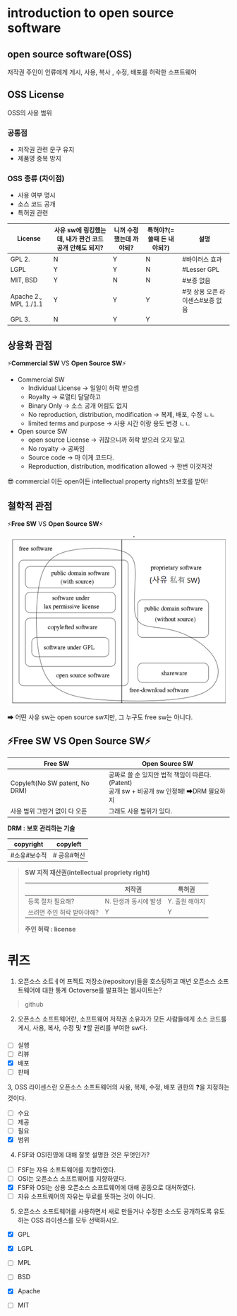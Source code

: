 # introduction to open source software

## open source software(OSS)

저작권 주인이 인류에게 게시, 사용, 복사 , 수정, 배포를 허락한 소프트웨어

## OSS License

OSS의 사용 범위

### 공통점

* 저작권 관련 문구 유지
* 제품명 중복 방지

### OSS  종류 (차이점)

* 사용 여부 명시
* 소스 코드 공개
* 특허권 관련

| License               | 사유 sw에 링킹했는데, 내가 짠건 코드 공개 안해도 되지? | 니꺼 수정했는데 까야되? | 특허야?(=쓸때 돈 내야되?) | 설명                             |
| --------------------- | ------------------------------------------------------ | ----------------------- | ------------------------- | -------------------------------- |
| GPL 2.                | N                                                      | Y                       | N                         | #바이러스 효과                   |
| LGPL                  | Y                                                      | Y                       | N                         | #Lesser GPL                      |
| MIT, BSD              | Y                                                      | N                       | N                         | #보증 없음                       |
| Apache 2., MPL 1./1.1 | Y                                                      | Y                       | Y                         | #첫 상용 오픈 라이센스#보증 없음 |
| GPL 3.                | N                                                      | Y                       | Y                         |                                  |



## 상용화 관점

⚡️**Commercial SW** VS **Open Source SW**⚡️

* Commercial SW
  * Individual License → 일일이 허락 받으셈
  * Royalty → 로열티 달달하고
  * Binary Only → 소스 공개 어림도 없지
  * No reproduction, distribution, modification → 복제, 배포, 수정 ㄴㄴ
  * limited terms and purpose → 사용 시간 이랑 용도 변경 ㄴㄴ
* Open source SW
  * open source License → 귀찮으니까 허락 받으러 오지 말고 
  * No royalty → 공짜임
  * Source code → 마 이게 코드다. 
  * Reproduction, distribution, modification allowed → 한번 이것저것 

😎 commercial 이든 open이든 intellectual property rights의 보호를 받아!

## 철학적 관점

⚡️**Free SW** VS **Open Source SW**⚡️

![image-20230904233353260](./assets/image-20230904233353260.png)

➡ 어떤 사유 sw는 open source sw지만, 그 누구도 free sw는 아니다.

## ⚡️Free SW  VS  Open Source SW⚡️

| Free SW                        | Open Source SW                                               |
| ------------------------------ | ------------------------------------------------------------ |
| Copyleft(No SW patent, No DRM) | 공짜로 쓸 순 있지만 법적 책임이 따른다.(Patent)<br />공개 sw +  비공개 sw 인정해! ➡DRM 필요하지 |
| 사용 범위 그딴거 없이 다 오픈  | 그래도 사용 범위가 있다.                                     |

**DRM : 보호 관리하는 기술**

| copyright    | copyleft    |
| ------------ | ----------- |
| #소유#보수적 | # 공유#혁신 |





> **SW 지적 재산권(intellectual propriety right)**
>
> |                            | 저작권                | 특허권         |
> | -------------------------- | --------------------- | -------------- |
> | 등록 절차 필요해?          | N. 탄생과 동시에 발생 | Y. 출원 해야지 |
> | 쓰려면 주인 허락 받아야해? | Y                     | Y              |
>
> **주인 허락 : license**

# 퀴즈
1. 오픈소스 소트ㅔ어 프젝트 저장소(repository)들을 호스팅하고 매년 오픈소스 소프트웨어에 대한 통계 Octoverse를 발표하는 웹사이트는?
>github
2. 오픈소스 소프트웨어란, 소프트웨어 저작권 소유자가 모든 사람들에게 소스 코드를 게시, 사용, 복사, 수정 및 ❓할 권리를 부여한 sw다. 
- [ ] 실행
- [ ] 리뷰
- [x] 배포
- [ ] 판매

3, OSS 라이센스란 오픈소스 소프트웨어의 사용, 복제, 수정, 배포 권한의 ❓을 지정하는 것이다. 

- [ ] 수요
- [ ] 제공
- [ ] 필요
- [x] 범위

4. FSF와 OSI진영에 대해 잘못 설명한 것은 무엇인가?

- [ ] FSF는 자유 소프트웨어를 지향하였다. 
- [ ] OSI는 오픈소스 소프트웨어를 지향하였다. 
- [x] FSF와 OSI는 상용 오픈소스 소프트웨어에 대해 공동으로 대처하였다. 
- [ ] 자유 소프트웨어의 자유는 무료를 뜻하는 것이 아니다. 

5. 오픈소스 소프트웨어를 사용하면서 새로 만들거나 수정한 소스도 공개하도록 유도하는 OSS 라이센스를 모두 선택하시오. 

- [x]  GPL
- [x] LGPL
- [ ] MPL
- [ ] BSD
- [x] Apache
- [ ] MIT


